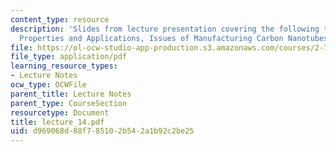 ```yaml
---
content_type: resource
description: 'Slides from lecture presentation covering the following topics: Synthesis,
  Properties and Applications, Issues of Manufacturing Carbon Nanotubes.'
file: https://ol-ocw-studio-app-production.s3.amazonaws.com/courses/2-76-multi-scale-system-design-fall-2004/d969068d88f785102b542a1b92c2be25_lecture_14.pdf
file_type: application/pdf
learning_resource_types:
- Lecture Notes
ocw_type: OCWFile
parent_title: Lecture Notes
parent_type: CourseSection
resourcetype: Document
title: lecture_14.pdf
uid: d969068d-88f7-8510-2b54-2a1b92c2be25
---
```

